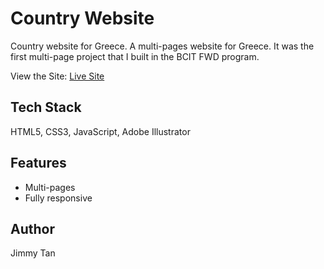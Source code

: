 # Country Website

Country website for Greece. A multi-pages website for Greece. It was the first multi-page project that I built in the BCIT FWD program.

View the Site: [Live Site](https://ztan.ca/country-website-greece/)

## Tech Stack
HTML5, CSS3, JavaScript, Adobe Illustrator

## Features
* Multi-pages
* Fully responsive

## Author
Jimmy Tan
